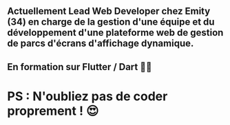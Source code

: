 ## Actuellement Lead Web Developer chez Emity (34) en charge de la gestion d'une équipe et du développement d'une plateforme web de gestion de parcs d'écrans d'affichage dynamique.

## En formation sur Flutter / Dart :technologist:

# PS : N'oubliez pas de coder proprement ! :heart_eyes:
